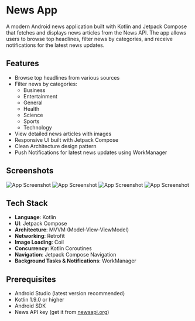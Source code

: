 # News App

A modern Android news application built with Kotlin and Jetpack Compose that fetches and displays news articles from the News API. The app allows users to browse top headlines, filter news by categories, and receive notifications for the latest news updates.

## Features

- Browse top headlines from various sources
- Filter news by categories:
  - Business
  - Entertainment
  - General
  - Health
  - Science
  - Sports
  - Technology
- View detailed news articles with images
- Responsive UI built with Jetpack Compose
- Clean Architecture design pattern
- Push Notifications for latest news updates using WorkManager

## Screenshots
![App Screenshot](s11.png)
![App Screenshot](s12.png)
![App Screenshot](s13.png)
![App Screenshot](s14.png)

## Tech Stack

- **Language**: Kotlin
- **UI**: Jetpack Compose
- **Architecture**: MVVM (Model-View-ViewModel)
- **Networking**: Retrofit
- **Image Loading**: Coil
- **Concurrency**: Kotlin Coroutines
- **Navigation**: Jetpack Compose Navigation
- **Background Tasks & Notifications**: WorkManager

## Prerequisites

- Android Studio (latest version recommended)
- Kotlin 1.9.0 or higher
- Android SDK
- News API key (get it from [newsapi.org](https://newsapi.org/))
